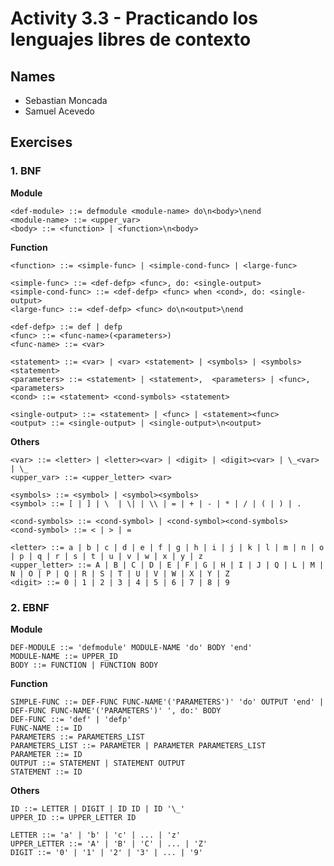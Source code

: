# Activity 3.3 - Practicando los lenguajes libres de contexto

## Names

- Sebastian Moncada
- Samuel Acevedo

## Exercises

### 1. BNF

**Module**

    <def-module> ::= defmodule <module-name> do\n<body>\nend
    <module-name> ::= <upper_var>
    <body> ::= <function> | <function>\n<body>

**Function**

    <function> ::= <simple-func> | <simple-cond-func> | <large-func>

    <simple-func> ::= <def-defp> <func>, do: <single-output>
    <simple-cond-func> ::= <def-defp> <func> when <cond>, do: <single-output>
    <large-func> ::= <def-defp> <func> do\n<output>\nend

    <def-defp> ::= def | defp
    <func> ::= <func-name>(<parameters>)
    <func-name> ::= <var>

    <statement> ::= <var> | <var> <statement> | <symbols> | <symbols> <statement>
    <parameters> ::= <statement> | <statement>,  <parameters> | <func>,  <parameters>
    <cond> ::= <statement> <cond-symbols> <statement>

    <single-output> ::= <statement> | <func> | <statement><func>
    <output> ::= <single-output> | <single-output>\n<output>

**Others**

    <var> ::= <letter> | <letter><var> | <digit> | <digit><var> | \_<var> | \_
    <upper_var> ::= <upper_letter> <var>

    <symbols> ::= <symbol> | <symbol><symbols>
    <symbol> ::= [ | ] | \  | \| | \\ | = | + | - | * | / | ( | ) | .

    <cond-symbols> ::= <cond-symbol> | <cond-symbol><cond-symbols>
    <cond-symbol> ::= < | > | =

    <letter> ::= a | b | c | d | e | f | g | h | i | j | k | l | m | n | o | p | q | r | s | t | u | v | w | x | y | z
    <upper_letter> ::= A | B | C | D | E | F | G | H | I | J | Q | L | M | N | O | P | Q | R | S | T | U | V | W | X | Y | Z
    <digit> ::= 0 | 1 | 2 | 3 | 4 | 5 | 6 | 7 | 8 | 9

### 2. EBNF

**Module**

    DEF-MODULE ::= 'defmodule' MODULE-NAME 'do' BODY 'end'
    MODULE-NAME ::= UPPER_ID
    BODY ::= FUNCTION | FUNCTION BODY

**Function**

    SIMPLE-FUNC ::= DEF-FUNC FUNC-NAME'('PARAMETERS')' 'do' OUTPUT 'end' |
    DEF-FUNC FUNC-NAME'('PARAMETERS')' ', do:' BODY
    DEF-FUNC ::= 'def' | 'defp'
    FUNC-NAME ::= ID
    PARAMETERS ::= PARAMETERS_LIST
    PARAMETERS_LIST ::= PARAMETER | PARAMETER PARAMETERS_LIST
    PARAMETER ::= ID
    OUTPUT ::= STATEMENT | STATEMENT OUTPUT
    STATEMENT ::= ID

**Others**

    ID ::= LETTER | DIGIT | ID ID | ID '\_'
    UPPER_ID ::= UPPER_LETTER ID

    LETTER ::= 'a' | 'b' | 'c' | ... | 'z'
    UPPER_LETTER ::= 'A' | 'B' | 'C' | ... | 'Z'
    DIGIT ::= '0' | '1' | '2' | '3' | ... | '9'

